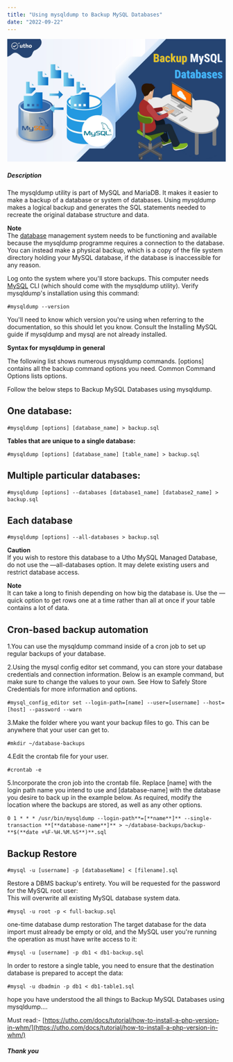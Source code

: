 ```yaml
---
title: "Using mysqldump to Backup MySQL Databases"
date: "2022-09-22"
---
```


![Using mysqldump to Backup MySQL Databases](images/Using-mysqldump-to-Backup-MySQL-Databases_utho.jpg)

##### **Description**

The mysqldump utility is part of MySQL and MariaDB. It makes it easier to make a backup of a database or system of databases. Using mysqldump makes a logical backup and generates the SQL statements needed to recreate the original database structure and data.

**Note**  
The [database](https://en.wikipedia.org/wiki/Database) management system needs to be functioning and available because the mysqldump programme requires a connection to the database. You can instead make a physical backup, which is a copy of the file system directory holding your MySQL database, if the database is inaccessible for any reason.

Log onto the system where you'll store backups. This computer needs [MySQL](https://utho.com/docs/tutorials/how-to-install-mysql-with-phpmyadmin-on-ubuntu-14-04/) CLI (which should come with the mysqldump utility). Verify mysqldump's installation using this command:

```
#mysqldump --version
```

You'll need to know which version you're using when referring to the documentation, so this should let you know. Consult the Installing MySQL guide if mysqldump and mysql are not already installed.

**Syntax for mysqldump in general**

The following list shows numerous mysqldump commands. \[options\] contains all the backup command options you need. Common Command Options lists options.

Follow the below steps to Backup MySQL Databases using mysqldump.

## One database:

```
#mysqldump [options] [database_name] > backup.sql
```

**Tables that are unique to a single database:**

```
#mysqldump [options] [database_name] [table_name] > backup.sql
```

## Multiple particular databases:

```
#mysqldump [options] --databases [database1_name] [database2_name] > backup.sql
```

## Each database

```
#mysqldump [options] --all-databases > backup.sql
```

**Caution**  
If you wish to restore this database to a Utho MySQL Managed Database, do not use the —all-databases option. It may delete existing users and restrict database access.

**Note**  
It can take a long to finish depending on how big the database is. Use the —quick option to get rows one at a time rather than all at once if your table contains a lot of data.

## Cron-based backup automation

1.You can use the mysqldump command inside of a cron job to set up regular backups of your database.

2.Using the mysql config editor set command, you can store your database credentials and connection information. Below is an example command, but make sure to change the values to your own. See How to Safely Store Credentials for more information and options.

```
#mysql_config_editor set --login-path=[name] --user=[username] --host=[host] --password --warn
```

3.Make the folder where you want your backup files to go. This can be anywhere that your user can get to.

```
#mkdir ~/database-backups
```

4.Edit the crontab file for your user.

```
#crontab -e
```

5.Incorporate the cron job into the crontab file. Replace \[name\] with the login path name you intend to use and \[database-name\] with the database you desire to back up in the example below. As required, modify the location where the backups are stored, as well as any other options.

```
0 1 * * * /usr/bin/mysqldump --login-path**=[**name**]** --single-transaction **[**database-name**]** > ~/database-backups/backup-**$(**date +%F-%H.%M.%S**)**.sql
```

## Backup Restore

```
#mysql -u [username] -p [databaseName] < [filename].sql
```

Restore a DBMS backup's entirety. You will be requested for the password for the MySQL root user:  
This will overwrite all existing MySQL database system data.

```
#mysql -u root -p < full-backup.sql
```

one-time database dump restoration The target database for the data import must already be empty or old, and the MySQL user you're running the operation as must have write access to it:

```
#mysql -u [username] -p db1 < db1-backup.sql
```

In order to restore a single table, you need to ensure that the destination database is prepared to accept the data:

```
#mysql -u dbadmin -p db1 < db1-table1.sql
```

hope you have understood the all things to Backup MySQL Databases using mysqldump....

Must read:- [https://utho.com/docs/tutorial/how-to-install-a-php-version-in-whm/](https://utho.com/docs/tutorial/how-to-install-a-php-version-in-whm/)

##### **Thank you**
